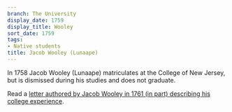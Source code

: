 ```yaml
---
branch: The University
display_date: 1759
display_title: Wooley
sort_date: 1759
tags:
- Native students
title: Jacob Wooley (Lunaape)
---
```


In 1758 Jacob Wooley (Lunaape) matriculates at the College of New Jersey, but is dismissed during his studies and does not graduate.

Read a [letter authored by Jacob Wooley in 1761 (in part) describing his college experience](https://collections.dartmouth.edu/occom/html/diplomatic/761664-1-diplomatic.html).

